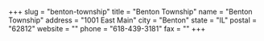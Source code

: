 +++
slug = "benton-township"
title = "Benton Township"
name = "Benton Township"
address = "1001 East Main"
city = "Benton"
state = "IL"
postal = "62812"
website = ""
phone = "618-439-3181"
fax = ""
+++
